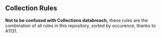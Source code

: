 ## Collection Rules
**Not to be confused with Collections databreach,** these rules are the combination of all rules in this repository, sorted by occurence, thanks to A1131.